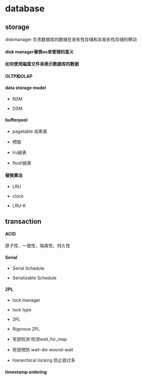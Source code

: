 # database 

## storage

diskmanager 负责数据库的数据在易失性存储和非易失性存储的移动

#### disk manager替换os来管理的意义

#### 如何使用磁盘文件来表示数据库的数据

#### OLTP和OLAP

#### data storage model

+ NSM

+ DSM

#### bufferpool

+ pagetable 哈希表

+ 预取

+ lru链表

+ flush链表

#### 替换算法

+ LRU

+ clock

+ LRU-K

## transaction

#### ACID

原子性、一致性、隔离性、持久性

#### Serial

+ Serial Schedule

+ Serializable Schedule

#### 2PL

+ lock manager

+ lock type

+ 2PL

+ Rigorous 2PL

+ 死锁检测 检测wait_for_map

+ 死锁预防 wait-die wound-wait

+ hierarchical locking 防止锁过多

#### timestamp ordering 




